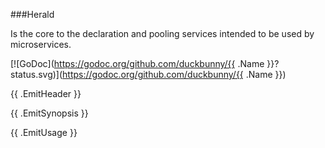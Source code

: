 ###Herald

Is the core to the declaration and pooling services intended to be used by microservices.

[![GoDoc](https://godoc.org/github.com/duckbunny/{{ .Name }}?status.svg)](https://godoc.org/github.com/duckbunny/{{ .Name }})


{{ .EmitHeader }}

{{ .EmitSynopsis }}


{{ .EmitUsage }}

